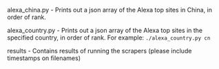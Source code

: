 alexa_china.py - Prints out a json array of the Alexa top sites in China, in
order of rank.

alexa_country.py - Prints out a json array of the Alexa top sites in the
specified country, in order of rank.  For example: `./alexa_country.py cn`

results - Contains results of running the scrapers (please include timestamps
on filenames)